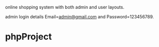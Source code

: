 online shopping system with both admin and user layouts.

admin login details  Email=admin@gmail.com and Password=123456789.
# phpProject
